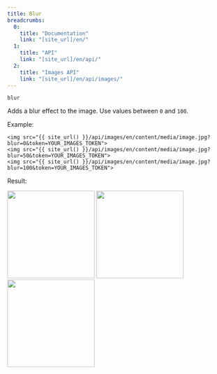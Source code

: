 ```yaml
---
title: Blur
breadcrumbs:
  0:
    title: "Documentation"
    link: "[site_url]/en/"
  1:
    title: "API"
    link: "[site_url]/en/api/"
  2:
    title: "Images API"
    link: "[site_url]/en/api/images/"
---
```


`blur`

Adds a blur effect to the image. Use values between `0` and `100`.

Example:

```twig
<img src="{{ site_url() }}/api/images/en/content/media/image.jpg?blur=0&token=YOUR_IMAGES_TOKEN">
<img src="{{ site_url() }}/api/images/en/content/media/image.jpg?blur=50&token=YOUR_IMAGES_TOKEN">
<img src="{{ site_url() }}/api/images/en/content/media/image.jpg?blur=100&token=YOUR_IMAGES_TOKEN">
```

Result:

<img width="200" class="inline" src="[site_url]/api/images/en/content/media/image.jpg?q=70&w=200&dpr=2&blur=0&token=4864fb8e1ebe080e6e4ad5c4363083a6">
<img width="200" class="inline" src="[site_url]/api/images/en/content/media/image.jpg?q=70&w=200&dpr=2&blur=50&token=4864fb8e1ebe080e6e4ad5c4363083a6">
<img width="200" class="inline" src="[site_url]/api/images/en/content/media/image.jpg?q=70&w=200&dpr=2&blur=100&token=4864fb8e1ebe080e6e4ad5c4363083a6">
